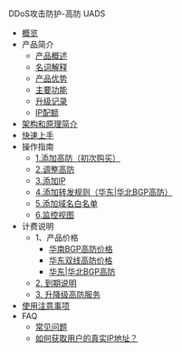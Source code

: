 <div class="sidebar_title"> DDoS攻击防护-高防 UADS</div>

* [概览](/uads/README)
* 产品简介
    * [产品概述](/uads/concepts/overview) 
    * [名词解释](/uads/concepts/term) 
    * [产品优势](/uads/concepts/advantage)
    * [主要功能](/uads/concepts/function)
    * [升级记录](/uads/concepts/change)
    * [IP配额](/uads/concepts/ipnumbers)
* [架构和原理简介](/uads/architecture)
* [快速上手](/uads/common) 
* 操作指南
    * [1.添加高防（初次购买）](/uads/opintro/add)
    * [2.调整高防](/uads/opintro/upgrade)
    * [3.添加IP](/uads/opintro/addip)
    * [4.添加转发规则（华东|华北BGP高防）](/uads/opintro/addrules)
    * [5.添加域名白名单](/uads/opintro/adddomain)
    * [6.监控视图](/uads/opintro/dashboard)
* 计费说明
    * 1、产品价格
        * [华南BGP高防价格](/uads/price/prices/southern)
        * [华东双线高防价格](/uads/price/prices/east)
        * [华东|华北BGP高防](/uads/price/prices/bgp)
    * [2. 到期说明](/uads/price/invalid)
    * [3. 升降级高防服务](/uads/price/upgrade)
* [使用注意事项](/uads/warning)
* FAQ
    * [常见问题](/uads/faq/game)
    * [如何获取用户的真实IP地址？](/uads/faq/howtogetip)


   
    
   
   
    
        